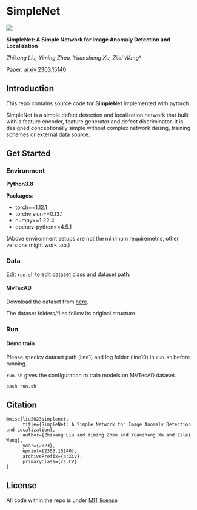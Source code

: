 # SimpleNet


![](imgs/cover.png)

**SimpleNet: A Simple Network for Image Anomaly Detection and Localization**

*Zhikang Liu, Yiming Zhou, Yuansheng Xu, Zilei Wang**

Paper: [arxiv 2303.15140](https://arxiv.org/pdf/2303.15140.pdf)

##  Introduction

This repo contains source code for **SimpleNet** implemented with pytorch.

SimpleNet is a simple defect detection and localization network that built with a feature encoder, feature generator and defect discriminator. It is designed conceptionally simple without complex network deisng, training schemes or external data source.

## Get Started 

### Environment 

**Python3.8**

**Packages**:
- torch==1.12.1
- torchvision==0.13.1
- numpy==1.22.4
- opencv-python==4.5.1

(Above environment setups are not the minimum requiremetns, other versions might work too.)


### Data

Edit `run.sh` to edit dataset class and dataset path.

#### MvTecAD

Download the dataset from [here](https://www.mvtec.com/company/research/datasets/mvtec-ad/).

The dataset folders/files follow its original structure.

### Run

#### Demo train

Please specicy dataset path (line1) and log folder (line10) in `run.sh` before running.

`run.sh` gives the configuration to train models on MVTecAD dataset.
```
bash run.sh
```

## Citation
```
@misc{liu2023simplenet,
      title={SimpleNet: A Simple Network for Image Anomaly Detection and Localization}, 
      author={Zhikang Liu and Yiming Zhou and Yuansheng Xu and Zilei Wang},
      year={2023},
      eprint={2303.15140},
      archivePrefix={arXiv},
      primaryClass={cs.CV}
}
```

## License

All code within the repo is under [MIT license](https://mit-license.org/)
